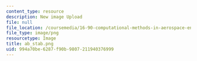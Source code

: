 ```yaml
---
content_type: resource
description: New image Upload
file: null
file_location: /coursemedia/16-90-computational-methods-in-aerospace-engineering-spring-2014/994a70be6287f90b9807211940376999_ab_stab.png
file_type: image/png
resourcetype: Image
title: ab_stab.png
uid: 994a70be-6287-f90b-9807-211940376999
---
```

